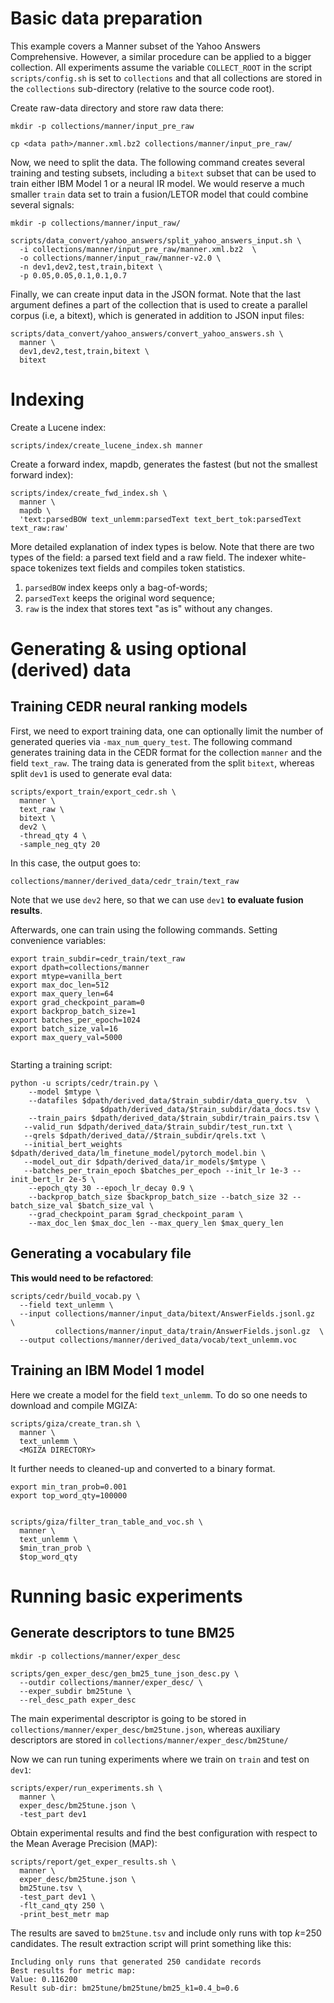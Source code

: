 # Basic data preparation
This example covers a Manner subset of the Yahoo Answers Comprehensive.
However, a similar procedure can be applied to a bigger collection. All
experiments assume the variable `COLLECT_ROOT` in the script `scripts/config.sh` 
is set to `collections` and that all collections are stored in the `collections`
sub-directory (relative to the source code root).


Create raw-data directory and store raw data there:
```
mkdir -p collections/manner/input_pre_raw

cp <data path>/manner.xml.bz2 collections/manner/input_pre_raw/
```

Now, we need to split the data. The following command creates  several
training and testing subsets, including a ``bitext`` subset that can
be used to train either IBM Model 1 or a neural IR model. 
We would reserve a much smaller ``train`` data set to train
a fusion/LETOR model that could combine several signals:
```
mkdir -p collections/manner/input_raw/

scripts/data_convert/yahoo_answers/split_yahoo_answers_input.sh \
  -i collections/manner/input_pre_raw/manner.xml.bz2  \
  -o collections/manner/input_raw/manner-v2.0 \
  -n dev1,dev2,test,train,bitext \
  -p 0.05,0.05,0.1,0.1,0.7
```


Finally, we can create input data in the JSON format. Note that the last argument defines a 
part of the collection that is used to create a parallel corpus (i.e,
a bitext), which is generated in addition to JSON input files:
```
scripts/data_convert/yahoo_answers/convert_yahoo_answers.sh \
  manner \
  dev1,dev2,test,train,bitext \
  bitext
```

# Indexing
Create a Lucene index:
```
scripts/index/create_lucene_index.sh manner
```


Create a forward index, mapdb, generates the fastest (but not the
smallest forward index):
```
scripts/index/create_fwd_index.sh \
  manner \
  mapdb \
  'text:parsedBOW text_unlemm:parsedText text_bert_tok:parsedText text_raw:raw'
```
More detailed explanation of index types is below. Note that
there are two types of the field: a parsed text field and a raw field.
The indexer white-space tokenizes text fields and compiles token statistics. 
1. `parsedBOW` index keeps only a bag-of-words;
2. `parsedText` keeps the original word sequence;
3. `raw` is the index that stores text "as is" without any changes.

# Generating & using optional (derived) data


## Training CEDR neural ranking models

First, we need to export training data, one can optionally limit the number of
generated queries via `-max_num_query_test`. The following command
generates training data in the CEDR format for the collection `manner`
and the field `text_raw`. The traing data is generated from the split `bitext`, 
whereas split `dev1` is used to generate eval data:
```
scripts/export_train/export_cedr.sh \
  manner \
  text_raw \
  bitext \
  dev2 \
  -thread_qty 4 \
  -sample_neg_qty 20
```
In this case, the output goes to:
```
collections/manner/derived_data/cedr_train/text_raw
```
Note that we use `dev2` here, so that we can use `dev1` **to evaluate fusion results**.

Afterwards, one can train using the following commands. Setting convenience variables:
```
export train_subdir=cedr_train/text_raw
export dpath=collections/manner
export mtype=vanilla_bert
export max_doc_len=512
export max_query_len=64
export grad_checkpoint_param=0
export backprop_batch_size=1
export batches_per_epoch=1024
export batch_size_val=16
export max_query_val=5000


```
Starting a training script:
```
python -u scripts/cedr/train.py \
    --model $mtype \
    --datafiles $dpath/derived_data/$train_subdir/data_query.tsv  \
                    $dpath/derived_data/$train_subdir/data_docs.tsv \
    --train_pairs $dpath/derived_data/$train_subdir/train_pairs.tsv \
   --valid_run $dpath/derived_data/$train_subdir/test_run.txt \
   --qrels $dpath/derived_data//$train_subdir/qrels.txt \
   --initial_bert_weights $dpath/derived_data/lm_finetune_model/pytorch_model.bin \
   --model_out_dir $dpath/derived_data/ir_models/$mtype \
   --batches_per_train_epoch $batches_per_epoch --init_lr 1e-3 --init_bert_lr 2e-5 \
    --epoch_qty 30 --epoch_lr_decay 0.9 \
    --backprop_batch_size $backprop_batch_size --batch_size 32 --batch_size_val $batch_size_val \
    --grad_checkpoint_param $grad_checkpoint_param \
    --max_doc_len $max_doc_len --max_query_len $max_query_len
``` 


## Generating a vocabulary file

**This would need to be refactored**:

```
scripts/cedr/build_vocab.py \
  --field text_unlemm \
  --input collections/manner/input_data/bitext/AnswerFields.jsonl.gz  \
          collections/manner/input_data/train/AnswerFields.jsonl.gz  \
  --output collections/manner/derived_data/vocab/text_unlemm.voc 
```

## Training an IBM Model 1 model

Here we create a model for the field ```text_unlemm```. To do
so one needs to download and compile MGIZA:
```
scripts/giza/create_tran.sh \
  manner \
  text_unlemm \
  <MGIZA DIRECTORY>
```

It further needs to cleaned-up and converted to a binary format.
```
export min_tran_prob=0.001
export top_word_qty=100000


scripts/giza/filter_tran_table_and_voc.sh \
  manner \
  text_unlemm \
  $min_tran_prob \
  $top_word_qty
```


# Running basic experiments
## Generate descriptors to tune BM25

```
mkdir -p collections/manner/exper_desc
```

```
scripts/gen_exper_desc/gen_bm25_tune_json_desc.py \
  --outdir collections/manner/exper_desc/ \
  --exper_subdir bm25tune \
  --rel_desc_path exper_desc
```
The main experimental descriptor is going to be stored in 
`collections/manner/exper_desc/bm25tune.json`,
whereas auxiliary descriptors are stored in `collections/manner/exper_desc/bm25tune/`

Now we can run tuning experiments where we train on `train` and test on `dev1`:
```
scripts/exper/run_experiments.sh \
  manner \
  exper_desc/bm25tune.json \
  -test_part dev1
```

Obtain experimental results and find the best configuration 
with respect to the Mean Average Precision (MAP):
```
scripts/report/get_exper_results.sh \
  manner \
  exper_desc/bm25tune.json \
  bm25tune.tsv \
  -test_part dev1 \
  -flt_cand_qty 250 \
  -print_best_metr map
```
The results are saved to `bm25tune.tsv` and include only runs
with top *k*=250 candidates. The result extraction script
will print something like this:
```
Including only runs that generated 250 candidate records
Best results for metric map:
Value: 0.116200
Result sub-dir: bm25tune/bm25tune/bm25_k1=0.4_b=0.6
```

